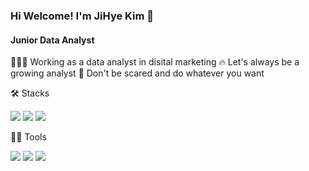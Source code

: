 ### Hi Welcome! I'm JiHye Kim 🐣

#### Junior Data Analyst 

👩🏻‍💻 Working as a data analyst in disital marketing
🔥 Let's always be a growing analyst
🌈 Don't be scared and do whatever you want


🛠️ Stacks

<img src="https://img.shields.io/badge/Python-3766AB?style=flat-square&logo=Python&logoColor=white"/> <img src="https://img.shields.io/badge/MySQL-4479A1?style=flat-square&logo=MySQL&logoColor=white"/> <img src="https://img.shields.io/badge/PyTorch-#EE4C2C?style=flat-square&logo=JavaScript&logoColor=white"/>  

💪🏼 Tools 

 <img src="https://img.shields.io/badge/Visual Studio Code-007ACC?style=flat-square&logo=Visual Studio Code&logoColor=white"/> <img src="https://img.shields.io/badge/GitHub-181717?style=flat-square&logo=GitHub&logoColor=white"/> <img src="https://img.shields.io/badge/google analytics-#E37400?style=flat-square&logo=Eclipse IDE&logoColor=white"/>



